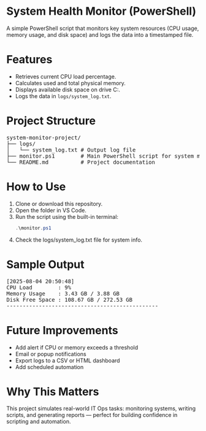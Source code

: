 # System Health Monitor (PowerShell)

A simple PowerShell script that monitors key system resources (CPU usage, memory usage, and disk space) and logs the data into a timestamped file.

# Features

- Retrieves current CPU load percentage.
- Calculates used and total physical memory.
- Displays available disk space on drive C:.
- Logs the data in `logs/system_log.txt`.

# Project Structure

<pre>system-monitor-project/
├── logs/
│   └── system_log.txt # Output log file
├── monitor.ps1        # Main PowerShell script for system monitoring
└── README.md          # Project documentation
</pre>

# How to Use

1. Clone or download this repository.
2. Open the folder in VS Code.
3. Run the script using the built-in terminal:
   ``` powershell
   .\monitor.ps1
4. Check the logs/system_log.txt file for system info.

# Sample Output
<pre>[2025-08-04 20:50:48]
CPU Load        : 9%
Memory Usage    : 3.43 GB / 3.88 GB
Disk Free Space : 108.67 GB / 272.53 GB
-----------------------------------------------
</pre>

# Future Improvements
- Add alert if CPU or memory exceeds a threshold
- Email or popup notifications
- Export logs to a CSV or HTML dashboard
- Add scheduled automation

# Why This Matters
This project simulates real-world IT Ops tasks: monitoring systems, writing scripts, and generating reports — perfect for building confidence in scripting and automation.
